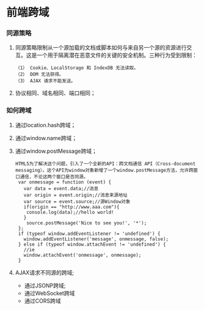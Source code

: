 # 前端跨域

### 同源策略

1. 同源策略限制从一个源加载的文档或脚本如何与来自另一个源的资源进行交互。这是一个用于隔离潜在恶意文件的关键的安全机制。三种行为受到限制：

   ```
   （1） Cookie、LocalStorage 和 IndexDB 无法读取。
   （2） DOM 无法获得。
   （3） AJAX 请求不能发送。
   ```

2. 协议相同、域名相同、端口相同；

### 如何跨域

1. 通过location.hash跨域；

2. 通过window.name跨域；

3. 通过window.postMessage跨域；

   ```
   HTML5为了解决这个问题，引入了一个全新的API：跨文档通信 API（Cross-document messaging）。这个API为window对象新增了一个window.postMessage方法，允许跨窗口通信，不论这两个窗口是否同源。
    var onmessage = function (event) {  
      var data = event.data;//消息  
      var origin = event.origin;//消息来源地址  
      var source = event.source;//源Window对象  
      if(origin == "http://www.aaa.com"){  
       console.log(data);//hello world!  
      }  
       source.postMessage('Nice to see you!', '*');
    };  
    if (typeof window.addEventListener != 'undefined') {  
      window.addEventListener('message', onmessage, false);  
    } else if (typeof window.attachEvent != 'undefined') {  
      //ie  
      window.attachEvent('onmessage', onmessage);  
    }
   ```
4. AJAX请求不同源的跨域;

   * 通过JSONP跨域;
   * 通过WebSocket跨域 
   *  通过CORS跨域

   ​